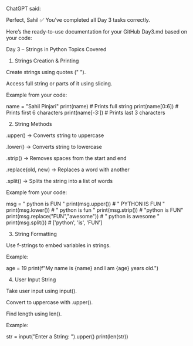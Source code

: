 ChatGPT said:

Perfect, Sahil ✅ You’ve completed all Day 3 tasks correctly.

Here’s the ready-to-use documentation for your GitHub Day3.md based on your code:

Day 3 – Strings in Python
Topics Covered
1. Strings Creation & Printing

Create strings using quotes (" ").

Access full string or parts of it using slicing.

Example from your code:

name = "Sahil Pinjari"
print(name)       # Prints full string
print(name[0:6])  # Prints first 6 characters
print(name[-3:])  # Prints last 3 characters

2. String Methods

.upper() → Converts string to uppercase

.lower() → Converts string to lowercase

.strip() → Removes spaces from the start and end

.replace(old, new) → Replaces a word with another

.split() → Splits the string into a list of words

Example from your code:

msg = " python is FUN "
print(msg.upper())            # " PYTHON IS FUN "
print(msg.lower())            # " python is fun "
print(msg.strip())            # "python is FUN"
print(msg.replace("FUN","awesome"))  # " python is awesome "
print(msg.split())            # ['python', 'is', 'FUN']

3. String Formatting

Use f-strings to embed variables in strings.

Example:

age = 19
print(f"My name is {name} and I am {age} years old.")

4. User Input String

Take user input using input().

Convert to uppercase with .upper().

Find length using len().

Example:

str = input("Enter a String: ").upper()
print(len(str))
